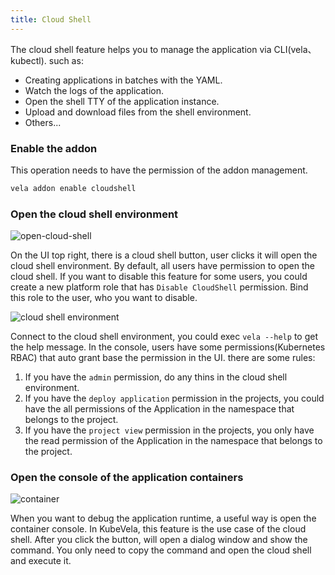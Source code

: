 ```yaml
---
title: Cloud Shell
---
```


The cloud shell feature helps you to manage the application via CLI(vela、kubectl). such as:

* Creating applications in batches with the YAML.
* Watch the logs of the application.
* Open the shell TTY of the application instance.
* Upload and download files from the shell environment.
* Others...

### Enable the addon

This operation needs to have the permission of the addon management.

```bash
vela addon enable cloudshell
```

### Open the cloud shell environment

![open-cloud-shell](https://static.kubevela.net/images/1.5/cloud-shell.jpg)

On the UI top right, there is a cloud shell button, user clicks it will open the cloud shell environment. By default, all users have permission to open the cloud shell. If you want to disable this feature for some users, you could create a new platform role that has `Disable CloudShell` permission. Bind this role to the user, who you want to disable.

![cloud shell environment](https://static.kubevela.net/images/1.5/cloud-shell-environment.jpg)

Connect to the cloud shell environment, you could exec `vela --help` to get the help message. In the console, users have some permissions(Kubernetes RBAC) that auto grant base the permission in the UI. there are some rules:

1. If you have the `admin` permission, do any thins in the cloud shell environment.
2. If you have the `deploy application` permission in the projects, you could have the all permissions of the Application in the namespace that belongs to the project.
3. If you have the `project view` permission in the projects, you only have the read permission of the Application in the namespace that belongs to the project.

### Open the console of the application containers

![container](https://static.kubevela.net/images/1.5/container-console.jpg)

When you want to debug the application runtime, a useful way is open the container console. In KubeVela, this feature is the use case of the cloud shell. After you click the button, will open a dialog window and show the command. You only need to copy the command and open the cloud shell and execute it.
